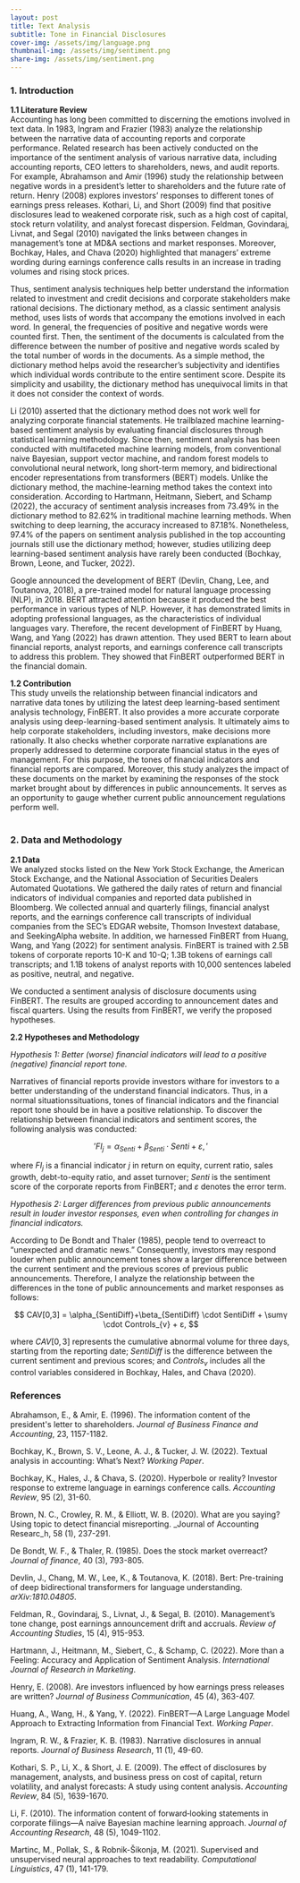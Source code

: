 ```yaml
---
layout: post
title: Text Analysis 
subtitle: Tone in Financial Disclosures
cover-img: /assets/img/language.png
thumbnail-img: /assets/img/sentiment.png
share-img: /assets/img/sentiment.png
---
```


<script type="text/x-mathjax-config">
  MathJax.Hub.Config({
    tex2jax:
		{inlineMath: [['$','$'], ['\\(','\\)']],
		 displayMath: [ ['$$','$$'], ["\\[","\\]"] ], 
            	 processEscapes: true }
		 });
</script>
<script src="//cdn.mathjax.org/mathjax/latest/MathJax.js?config=TeX-AMS-MML_HTMLorMML"></script>

### 1. Introduction <br>

**1.1 Literature Review** <br>
Accounting has long been committed to discerning the emotions involved in text data. In 1983, Ingram and Frazier (1983) analyze the relationship between the narrative data of accounting reports and corporate performance. Related research has been actively conducted on the importance of the sentiment analysis of various narrative data, including accounting reports, CEO letters to shareholders, news, and audit reports. For example, Abrahamson and Amir (1996) study the relationship between negative words in a president’s letter to shareholders and the future rate of return. Henry (2008) explores investors’ responses to different tones of earnings press releases. Kothari, Li, and Short (2009) find that positive disclosures lead to weakened corporate risk, such as a high cost of capital, stock return volatility, and analyst forecast dispersion. Feldman, Govindaraj, Livnat, and Segal (2010) navigated the links between changes in management’s tone at MD&A sections and market responses. Moreover, Bochkay, Hales, and Chava (2020) highlighted that managers’ extreme wording during earnings conference calls results in an increase in trading volumes and rising stock prices.

Thus, sentiment analysis techniques help better understand the information related to investment and credit decisions and corporate stakeholders make rational decisions. The dictionary method, as a classic sentiment analysis method, uses lists of words that accompany the emotions involved in each word. In general, the frequencies of positive and negative words were counted first. Then, the sentiment of the documents is calculated from the difference between the number of positive and negative words scaled by the total number of words in the documents. As a simple method, the dictionary method helps avoid the researcher’s subjectivity and identifies which individual words contribute to the entire sentiment score. Despite its simplicity and usability, the dictionary method has unequivocal limits in that it does not consider the context of words.

Li (2010) asserted that the dictionary method does not work well for analyzing corporate financial statements. He trailblazed machine learning-based sentiment analysis by evaluating financial disclosures through statistical learning methodology. Since then, sentiment analysis has been conducted with multifaceted machine learning models, from conventional naive Bayesian, support vector machine, and random forest models to convolutional neural network, long short-term memory, and bidirectional encoder representations from transformers (BERT) models. Unlike the dictionary method, the machine-learning method takes the context into consideration. According to Hartmann, Heitmann, Siebert, and Schamp (2022), the accuracy of sentiment analysis increases from 73.49% in the dictionary method to 82.62% in traditional machine learning methods. When switching to deep learning, the accuracy increased to 87.18%. Nonetheless, 97.4% of the papers on sentiment analysis published in the top accounting journals still use the dictionary method; however, studies utilizing deep learning-based sentiment analysis have rarely been conducted (Bochkay, Brown, Leone, and Tucker, 2022).

Google announced the development of BERT (Devlin, Chang, Lee, and Toutanova, 2018), a pre-trained model for natural language processing (NLP), in 2018. BERT attracted attention because it produced the best performance in various types of NLP. However, it has demonstrated limits in adopting professional languages, as the characteristics of individual languages vary. Therefore, the recent development of FinBERT by Huang, Wang, and Yang (2022) has drawn attention. They used BERT to learn about financial reports, analyst reports, and earnings conference call transcripts to address this problem. They showed that FinBERT outperformed BERT in the financial domain.

**1.2 Contribution** <br>
This study unveils the relationship between financial indicators and narrative data tones by utilizing the latest deep learning-based sentiment analysis technology, FinBERT. It also provides a more accurate corporate analysis using deep-learning-based sentiment analysis. It ultimately aims to help corporate stakeholders, including investors, make decisions more rationally. It also checks whether corporate narrative explanations are properly addressed to determine corporate financial status in the eyes of management. For this purpose, the tones of financial indicators and financial reports are compared. Moreover, this study analyzes the impact of these documents on the market by examining the responses of the stock market brought about by differences in public announcements. It serves as an opportunity to gauge whether current public announcement regulations perform well. <br><br>

### 2. Data and Methodology <br>

**2.1 Data** <br>
We analyzed stocks listed on the New York Stock Exchange, the American Stock Exchange, and the National Association of Securities Dealers Automated Quotations. We gathered the daily rates of return and financial indicators of individual companies and reported data published in Bloomberg. We collected annual and quarterly filings, financial analyst reports, and the earnings conference call transcripts of individual companies from the SEC’s EDGAR website, Thomson Investext database, and SeekingAlpha website. In addition, we harnessed FinBERT from Huang, Wang, and Yang (2022) for sentiment analysis. FinBERT is trained with 2.5B tokens of corporate reports 10-K and 10-Q; 1.3B tokens of earnings call transcripts; and 1.1B tokens of analyst reports with 10,000 sentences labeled as positive, neutral, and negative.

We conducted a sentiment analysis of disclosure documents using FinBERT. The results are grouped according to announcement dates and fiscal quarters. Using the results from FinBERT, we verify the proposed hypotheses.

**2.2 Hypotheses and Methodology** <br>

_Hypothesis 1: Better (worse) financial indicators will lead to a positive (negative) financial report tone._

Narratives of financial reports provide investors withare for investors to a better understanding of the understand financial indicators. Thus, in a normal situationssituations, tones of financial indicators and the financial report tone should be in have a positive relationship. To discover the relationship between financial indicators and sentiment scores, the following analysis was conducted:

$$ 'FI_{j} = \alpha_{Senti} + \beta_{Senti} \cdot Senti + ε,' $$

where $FI_{j}$ is a financial indicator $j$ in return on equity, current ratio, sales growth, debt-to-equity ratio, and asset turnover; $Senti$ is the sentiment score of the corporate reports from FinBERT; and $ε$ denotes the error term.

_Hypothesis 2: Larger differences from previous public announcements result in louder investor responses, even when controlling for changes in financial indicators._

According to De Bondt and Thaler (1985), people tend to overreact to “unexpected and dramatic news.” Consequently, investors may respond louder when public announcement tones show a larger difference between the current sentiment and the previous scores of previous public announcements. Therefore, I analyze the relationship between the differences in the tone of public announcements and market responses as follows:

$$ CAV[0,3] = \alpha_{SentiDiff}+\beta_{SentiDiff} \cdot SentiDiff + \sumγ \cdot Controls_{v} + ε, $$

where $CAV[0,3]$ represents the cumulative abnormal volume for three days, starting from the reporting date; $SentiDiff$ is the difference between the current sentiment and previous scores; and $Controls_{v}$ includes all the control variables considered in Bochkay, Hales, and Chava (2020). <br>

### References
Abrahamson, E., & Amir, E. (1996). The information content of the president's letter to shareholders. _Journal of Business Finance and Accounting_, 23, 1157-1182.

Bochkay, K., Brown, S. V., Leone, A. J., & Tucker, J. W. (2022). Textual analysis in accounting: What’s Next? _Working Paper_.

Bochkay, K., Hales, J., & Chava, S. (2020). Hyperbole or reality? Investor response to extreme language in earnings conference calls. _Accounting Review_, 95 (2), 31-60.

Brown, N. C., Crowley, R. M., & Elliott, W. B. (2020). What are you saying? Using topic to detect financial misreporting. _Journal of Accounting Researc_h, 58 (1), 237-291.

De Bondt, W. F., & Thaler, R. (1985). Does the stock market overreact? _Journal of finance_, 40 (3), 793-805.

Devlin, J., Chang, M. W., Lee, K., & Toutanova, K. (2018). Bert: Pre-training of deep bidirectional transformers for language understanding. _arXiv:1810.04805_.

Feldman, R., Govindaraj, S., Livnat, J., & Segal, B. (2010). Management’s tone change, post earnings announcement drift and accruals. _Review of Accounting Studies_, 15 (4), 915-953.

Hartmann, J., Heitmann, M., Siebert, C., & Schamp, C. (2022). More than a Feeling: Accuracy and Application of Sentiment Analysis. _International Journal of Research in Marketing_.

Henry, E. (2008). Are investors influenced by how earnings press releases are written? _Journal of Business Communication_, 45 (4), 363-407.

Huang, A., Wang, H., & Yang, Y. (2022). FinBERT—A Large Language Model Approach to Extracting Information from Financial Text. _Working Paper_.

Ingram, R. W., & Frazier, K. B. (1983). Narrative disclosures in annual reports. _Journal of Business Research_, 11 (1), 49-60.

Kothari, S. P., Li, X., & Short, J. E. (2009). The effect of disclosures by management, analysts, and business press on cost of capital, return volatility, and analyst forecasts: A study using content analysis. _Accounting Review_, 84 (5), 1639-1670.

Li, F. (2010). The information content of forward‐looking statements in corporate filings—A naïve Bayesian machine learning approach. _Journal of Accounting Research_, 48 (5), 1049-1102.

Martinc, M., Pollak, S., & Robnik-Šikonja, M. (2021). Supervised and unsupervised neural approaches to text readability. _Computational Linguistics_, 47 (1), 141-179.
